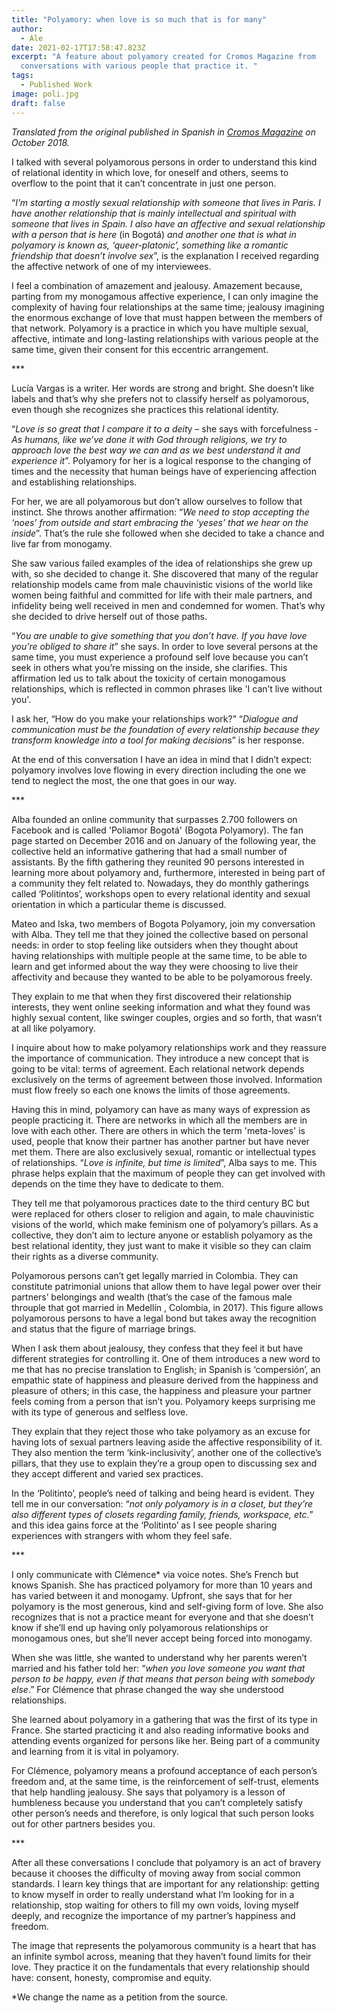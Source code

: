 ```yaml
---
title: "Polyamory: when love is so much that is for many"
author:
  - Ale
date: 2021-02-17T17:58:47.823Z
excerpt: "A feature about polyamory created for Cromos Magazine from
  conversations with various people that practice it. "
tags:
  - Published Work
image: poli.jpg
draft: false
---
```

*Translated from the original published in Spanish in [Cromos Magazine](https://www.elespectador.com/cromos/estilo-de-vida/poliamor-cuando-el-amor-es-tanto-que-es-para-muchos/) on October 2018.* 

I talked with several polyamorous persons in order to understand this kind of relational identity in which love, for oneself and others, seems to overflow to the point that it can’t concentrate in just one person.

“*I’m starting a mostly sexual relationship with someone that lives in Paris. I have another relationship that is mainly intellectual and spiritual with someone that lives in Spain. I also have an affective and sexual relationship with a person that is here* (in Bogotá) *and another one that is what in polyamory is known as, ‘queer-platonic’, something like a romantic friendship that doesn’t involve sex*”, is the explanation I received regarding the affective network of one of my interviewees.

I feel a combination of amazement and jealousy. Amazement because, parting from my monogamous affective experience, I can only imagine the complexity of having four relationships at the same time; jealousy imagining the enormous exchange of love that must happen between the members of that network. Polyamory is a practice in which you have multiple sexual, affective, intimate and long-lasting relationships with various people at the same time, given their consent for this eccentric arrangement.

\*\**

Lucía Vargas is a writer. Her words are strong and bright. She doesn’t like labels and that’s why she prefers not to classify herself as polyamorous, even though she recognizes she practices this relational identity.

“*Love is so great that I compare it to a deit*y – she says with forcefulness - *As humans, like we’ve done it with God through religions, we try to approach love the best way we can and as we best understand it and experience it*”. Polyamory for her is a logical response to the changing of times and the necessity that human beings have of experiencing affection and establishing relationships.

For her, we are all polyamorous but don’t allow ourselves to follow that instinct. She throws another affirmation: “*We need to stop accepting the ‘noes’ from outside and start embracing the ‘yeses’ that we hear on the inside*”. That’s the rule she followed when she decided to take a chance and live far from monogamy.

She saw various failed examples of the idea of relationships she grew up with, so she decided to change it. She discovered that many of the regular relationship models came from male chauvinistic visions of the world like women being faithful and committed for life with their male partners, and infidelity being well received in men and condemned for women. That’s why she decided to drive herself out of those paths.

“*You are unable to give something that you don’t have. If you have love you’re obliged to share it*” she says. In order to love several persons at the same time, you must experience a profound self love because you can’t seek in others what you’re missing on the inside, she clarifies. This affirmation led us to talk about the toxicity of certain monogamous relationships, which is reflected in common phrases like 'I can’t live without you'.

I ask her, “How do you make your relationships work?” “*Dialogue and communication must be the foundation of every relationship because they transform knowledge into a tool for making decision*s” is her response.

At the end of this conversation I have an idea in mind that I didn’t expect: polyamory involves love flowing in every direction including the one we tend to neglect the most, the one that goes in our way.

\*\**

Alba founded an online community that surpasses 2.700 followers on Facebook and is called 'Poliamor Bogotá' (Bogota Polyamory). The fan page started on December 2016 and on January of the following year, the collective held an informative gathering that had a small number of assistants. By the fifth gathering they reunited 90 persons interested in learning more about polyamory and, furthermore, interested in being part of a community they felt related to. Nowadays, they do monthly gatherings called ‘Politintos’, workshops open to every relational identity and sexual orientation in which a particular theme is discussed.

Mateo and Iska, two members of Bogota Polyamory, join my conversation with Alba. They tell me that they joined the collective based on personal needs: in order to stop feeling like outsiders when they thought about having relationships with multiple people at the same time, to be able to learn and get informed about the way they were choosing to live their affectivity and because they wanted to be able to be polyamorous freely.

They explain to me that when they first discovered their relationship interests, they went online seeking information and what they found was highly sexual content, like swinger couples, orgies and so forth, that wasn’t at all like polyamory.

I inquire about how to make polyamory relationships work and they reassure the importance of communication. They introduce a new concept that is going to be vital: terms of agreement. Each relational network depends exclusively on the terms of agreement between those involved. Information must flow freely so each one knows the limits of those agreements.

Having this in mind, polyamory can have as many ways of expression as people practicing it. There are networks in which all the members are in love with each other. There are others in which the term 'meta-loves' is used, people that know their partner has another partner but have never met them. There are also exclusively sexual, romantic or intellectual types of relationships. “*Love is infinite, but time is limited*”, Alba says to me. This phrase helps explain that the maximum of people they can get involved with depends on the time they have to dedicate to them.

They tell me that polyamorous practices date to the third century BC but were replaced for others closer to religion and again, to male chauvinistic visions of the world, which make feminism one of polyamory’s pillars. As a collective, they don’t aim to lecture anyone or establish polyamory as the best relational identity, they just want to make it visible so they can claim their rights as a diverse community.

Polyamorous persons can’t get legally married in Colombia. They can constitute patrimonial unions that allow them to have legal power over their partners’ belongings and wealth (that’s the case of the famous male throuple that got married in Medellín , Colombia, in 2017). This figure allows polyamorous persons to have a legal bond but takes away the recognition and status that the figure of marriage brings.

When I ask them about jealousy, they confess that they feel it but have different strategies for controlling it. One of them introduces a new word to me that has no precise translation to English; in Spanish is ‘compersión’, an empathic state of happiness and pleasure derived from the happiness and pleasure of others; in this case, the happiness and pleasure your partner feels coming from a person that isn’t you. Polyamory keeps surprising me with its type of generous and selfless love.

They explain that they reject those who take polyamory as an excuse for having lots of sexual partners leaving aside the affective responsibility of it. They also mention the term ‘kink-inclusivity’, another one of the collective’s pillars, that they use to explain they’re a group open to discussing sex and they accept different and varied sex practices.

In the ‘Politinto’, people’s need of talking and being heard is evident. They tell me in our conversation: “*not only polyamory is in a closet, but they’re also different types of closets regarding family, friends, workspace, etc.*” and this idea gains force at the ‘Politinto’ as I see people sharing experiences with strangers with whom they feel safe.

\*\**

I only communicate with Clémence* via voice notes. She’s French but knows Spanish. She has practiced polyamory for more than 10 years and has varied between it and monogamy. Upfront, she says that for her polyamory is the most generous, kind and self-giving form of love. She also recognizes that is not a practice meant for everyone and that she doesn’t know if she’ll end up having only polyamorous relationships or monogamous ones, but she’ll never accept being forced into monogamy.

When she was little, she wanted to understand why her parents weren’t married and his father told her: “*when you love someone you want that person to be happy, even if that means that person being with somebody else*.” For Clémence that phrase changed the way she understood relationships.

She learned about polyamory in a gathering that was the first of its type in France. She started practicing it and also reading informative books and attending events organized for persons like her. Being part of a community and learning from it is vital in polyamory.

For Clémence, polyamory means a profound acceptance of each person’s freedom and, at the same time, is the reinforcement of self-trust, elements that help handling jealousy. She says that polyamory is a lesson of humbleness because you understand that you can’t completely satisfy other person’s needs and therefore, is only logical that such person looks out for other partners besides you.

\*\**

After all these conversations I conclude that polyamory is an act of bravery because it chooses the difficulty of moving away from social common standards. I learn key things that are important for any relationship: getting to know myself in order to really understand what I’m looking for in a relationship, stop waiting for others to fill my own voids, loving myself deeply, and recognize the importance of my partner’s happiness and freedom.

The image that represents the polyamorous community is a heart that has an infinite symbol across, meaning that they haven’t found limits for their love. They practice it on the fundamentals that every relationship should have: consent, honesty, compromise and equity.

\*We change the name as a petition from the source.
